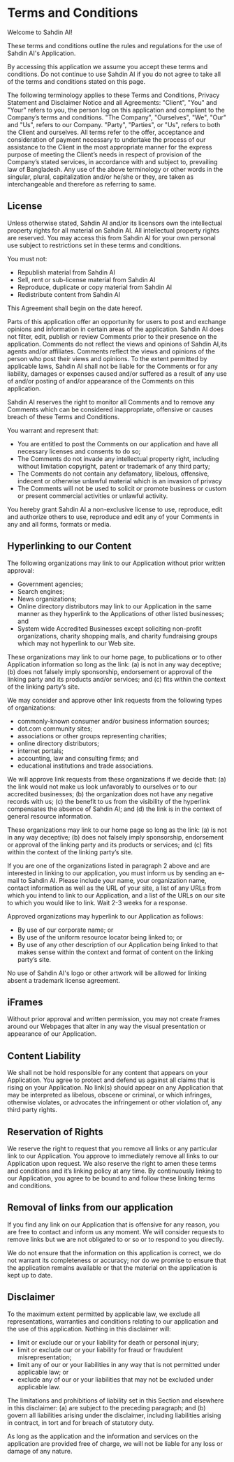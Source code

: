 # Terms and Conditions

Welcome to Sahdin AI!

These terms and conditions outline the rules and regulations for the use of Sahdin AI's Application.

By accessing this application we assume you accept these terms and conditions. Do not continue to use Sahdin AI if you do not agree to take all of the terms and conditions stated on this page.

The following terminology applies to these Terms and Conditions, Privacy Statement and Disclaimer Notice and all Agreements: "Client", "You" and "Your" refers to you, the person log on this application and compliant to the Company’s terms and conditions. "The Company", "Ourselves", "We", "Our" and "Us", refers to our Company. "Party", "Parties", or "Us", refers to both the Client and ourselves. All terms refer to the offer, acceptance and consideration of payment necessary to undertake the process of our assistance to the Client in the most appropriate manner for the express purpose of meeting the Client’s needs in respect of provision of the Company’s stated services, in accordance with and subject to, prevailing law of Bangladesh. Any use of the above terminology or other words in the singular, plural, capitalization and/or he/she or they, are taken as interchangeable and therefore as referring to same.

## License

Unless otherwise stated, Sahdin AI and/or its licensors own the intellectual property rights for all material on Sahdin AI. All intellectual property rights are reserved. You may access this from Sahdin AI for your own personal use subject to restrictions set in these terms and conditions.

You must not:
* Republish material from Sahdin AI
* Sell, rent or sub-license material from Sahdin AI
* Reproduce, duplicate or copy material from Sahdin AI
* Redistribute content from Sahdin AI

This Agreement shall begin on the date hereof.

Parts of this application offer an opportunity for users to post and exchange opinions and information in certain areas of the application. Sahdin AI does not filter, edit, publish or review Comments prior to their presence on the application. Comments do not reflect the views and opinions of Sahdin AI,its agents and/or affiliates. Comments reflect the views and opinions of the person who post their views and opinions. To the extent permitted by applicable laws, Sahdin AI shall not be liable for the Comments or for any liability, damages or expenses caused and/or suffered as a result of any use of and/or posting of and/or appearance of the Comments on this application.

Sahdin AI reserves the right to monitor all Comments and to remove any Comments which can be considered inappropriate, offensive or causes breach of these Terms and Conditions.

You warrant and represent that:
* You are entitled to post the Comments on our application and have all necessary licenses and consents to do so;
* The Comments do not invade any intellectual property right, including without limitation copyright, patent or trademark of any third party;
* The Comments do not contain any defamatory, libelous, offensive, indecent or otherwise unlawful material which is an invasion of privacy
* The Comments will not be used to solicit or promote business or custom or present commercial activities or unlawful activity.

You hereby grant Sahdin AI a non-exclusive license to use, reproduce, edit and authorize others to use, reproduce and edit any of your Comments in any and all forms, formats or media.

## Hyperlinking to our Content

The following organizations may link to our Application without prior written approval:
* Government agencies;
* Search engines;
* News organizations;
* Online directory distributors may link to our Application in the same manner as they hyperlink to the Applications of other listed businesses; and
* System wide Accredited Businesses except soliciting non-profit organizations, charity shopping malls, and charity fundraising groups which may not hyperlink to our Web site.

These organizations may link to our home page, to publications or to other Application information so long as the link: (a) is not in any way deceptive; (b) does not falsely imply sponsorship, endorsement or approval of the linking party and its products and/or services; and (c) fits within the context of the linking party’s site.

We may consider and approve other link requests from the following types of organizations:
* commonly-known consumer and/or business information sources;
* dot.com community sites;
* associations or other groups representing charities;
* online directory distributors;
* internet portals;
* accounting, law and consulting firms; and
* educational institutions and trade associations.

We will approve link requests from these organizations if we decide that: (a) the link would not make us look unfavorably to ourselves or to our accredited businesses; (b) the organization does not have any negative records with us; (c) the benefit to us from the visibility of the hyperlink compensates the absence of Sahdin AI; and (d) the link is in the context of general resource information.

These organizations may link to our home page so long as the link: (a) is not in any way deceptive; (b) does not falsely imply sponsorship, endorsement or approval of the linking party and its products or services; and (c) fits within the context of the linking party’s site.

If you are one of the organizations listed in paragraph 2 above and are interested in linking to our application, you must inform us by sending an e-mail to Sahdin AI. Please include your name, your organization name, contact information as well as the URL of your site, a list of any URLs from which you intend to link to our Application, and a list of the URLs on our site to which you would like to link. Wait 2-3 weeks for a response.

Approved organizations may hyperlink to our Application as follows:
* By use of our corporate name; or
* By use of the uniform resource locator being linked to; or
* By use of any other description of our Application being linked to that makes sense within the context and format of content on the linking party’s site.

No use of Sahdin AI's logo or other artwork will be allowed for linking absent a trademark license agreement.

## iFrames

Without prior approval and written permission, you may not create frames around our Webpages that alter in any way the visual presentation or appearance of our Application.

## Content Liability

We shall not be hold responsible for any content that appears on your Application. You agree to protect and defend us against all claims that is rising on your Application. No link(s) should appear on any Application that may be interpreted as libelous, obscene or criminal, or which infringes, otherwise violates, or advocates the infringement or other violation of, any third party rights.

## Reservation of Rights

We reserve the right to request that you remove all links or any particular link to our Application. You approve to immediately remove all links to our Application upon request. We also reserve the right to amen these terms and conditions and it’s linking policy at any time. By continuously linking to our Application, you agree to be bound to and follow these linking terms and conditions.

## Removal of links from our application

If you find any link on our Application that is offensive for any reason, you are free to contact and inform us any moment. We will consider requests to remove links but we are not obligated to or so or to respond to you directly.

We do not ensure that the information on this application is correct, we do not warrant its completeness or accuracy; nor do we promise to ensure that the application remains available or that the material on the application is kept up to date.

## Disclaimer

To the maximum extent permitted by applicable law, we exclude all representations, warranties and conditions relating to our application and the use of this application. Nothing in this disclaimer will:
* limit or exclude our or your liability for death or personal injury;
* limit or exclude our or your liability for fraud or fraudulent misrepresentation;
* limit any of our or your liabilities in any way that is not permitted under applicable law; or
* exclude any of our or your liabilities that may not be excluded under applicable law.

The limitations and prohibitions of liability set in this Section and elsewhere in this disclaimer: (a) are subject to the preceding paragraph; and (b) govern all liabilities arising under the disclaimer, including liabilities arising in contract, in tort and for breach of statutory duty.

As long as the application and the information and services on the application are provided free of charge, we will not be liable for any loss or damage of any nature.
